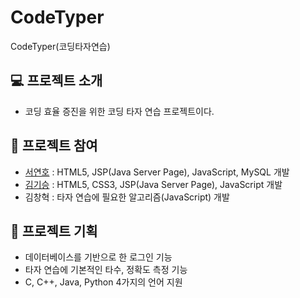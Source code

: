 # CodeTyper
CodeTyper(코딩타자연습)

## 💻 프로젝트 소개
- 코딩 효율 증진을 위한 코딩 타자 연습 프로젝트이다.

## 👤 프로젝트 참여
- [서연호](https://github.com/YeonHoit) : HTML5, JSP(Java Server Page), JavaScript, MySQL 개발
- [김기승](https://github.com/Giseung30) : HTML5, CSS3, JSP(Java Server Page), JavaScript 개발
- 김창혁 : 타자 연습에 필요한 알고리즘(JavaScript) 개발

## 📑 프로젝트 기획
- 데이터베이스를 기반으로 한 로그인 기능
- 타자 연습에 기본적인 타수, 정확도 측정 기능
- C, C++, Java, Python 4가지의 언어 지원
